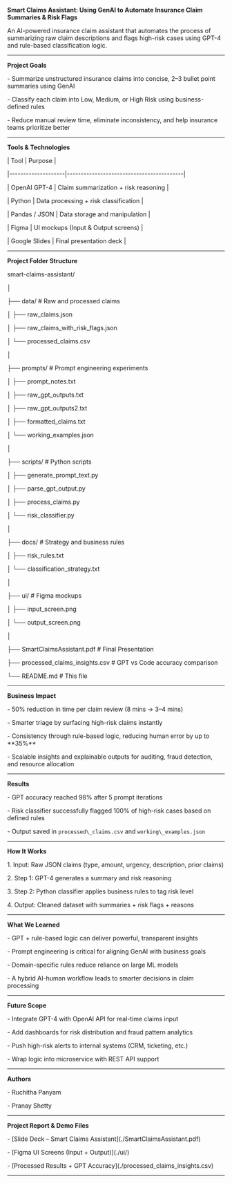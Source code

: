 **Smart Claims Assistant: Using GenAI to Automate Insurance Claim Summaries \& Risk Flags**



An AI-powered insurance claim assistant that automates the process of summarizing raw claim descriptions and flags high-risk cases using GPT-4 and rule-based classification logic.



---



**Project Goals**



\- Summarize unstructured insurance claims into concise, 2–3 bullet point summaries using GenAI

\- Classify each claim into Low, Medium, or High Risk using business-defined rules

\- Reduce manual review time, eliminate inconsistency, and help insurance teams prioritize better



---



**Tools \& Technologies**



| Tool               | Purpose                                  |

|--------------------|------------------------------------------|

| OpenAI GPT-4       | Claim summarization + risk reasoning     |

| Python             | Data processing + risk classification    |

| Pandas / JSON      | Data storage and manipulation            |

| Figma              | UI mockups (Input \& Output screens)      |

| Google Slides      | Final presentation deck                  |



---



**Project Folder Structure**



smart-claims-assistant/

│

├── data/ # Raw and processed claims

│ ├── raw\_claims.json

│ ├── raw\_claims\_with\_risk\_flags.json

│ └── processed\_claims.csv

│

├── prompts/ # Prompt engineering experiments

│ ├── prompt\_notes.txt

│ ├── raw\_gpt\_outputs.txt

│ ├── raw\_gpt\_outputs2.txt

│ ├── formatted\_claims.txt

│ └── working\_examples.json

│

├── scripts/ # Python scripts

│ ├── generate\_prompt\_text.py

│ ├── parse\_gpt\_output.py

│ ├── process\_claims.py

│ └── risk\_classifier.py

│

├── docs/ # Strategy and business rules

│ ├── risk\_rules.txt

│ └── classification\_strategy.txt

│

├── ui/ # Figma mockups

│ ├── input\_screen.png

│ └── output\_screen.png

│

├── SmartClaimsAssistant.pdf # Final Presentation

├── processed\_claims\_insights.csv # GPT vs Code accuracy comparison

└── README.md # This file





---



**Business Impact**



\- 50% reduction in time per claim review (8 mins → 3–4 mins)

\- Smarter triage by surfacing high-risk claims instantly

\- Consistency through rule-based logic, reducing human error by up to \*\*35%\*\*

\- Scalable insights and explainable outputs for auditing, fraud detection, and resource allocation



---



**Results**



\- GPT accuracy reached 98% after 5 prompt iterations

\- Risk classifier successfully flagged 100% of high-risk cases based on defined rules

\- Output saved in `processed\_claims.csv` and `working\_examples.json`



---



**How It Works**



1\. Input: Raw JSON claims (type, amount, urgency, description, prior claims)

2\. Step 1: GPT-4 generates a summary and risk reasoning

3\. Step 2: Python classifier applies business rules to tag risk level

4\. Output: Cleaned dataset with summaries + risk flags + reasons



---



**What We Learned**



\- GPT + rule-based logic can deliver powerful, transparent insights

\- Prompt engineering is critical for aligning GenAI with business goals

\- Domain-specific rules reduce reliance on large ML models

\- A hybrid AI-human workflow leads to smarter decisions in claim processing



---



**Future Scope**



\- Integrate GPT-4 with OpenAI API for real-time claims input

\- Add dashboards for risk distribution and fraud pattern analytics

\- Push high-risk alerts to internal systems (CRM, ticketing, etc.)

\- Wrap logic into microservice with REST API support



---



**Authors**



\- Ruchitha Panyam

\- Pranay Shetty



---



**Project Report \& Demo Files**



\- \[Slide Deck – Smart Claims Assistant](./SmartClaimsAssistant.pdf)

\- \[Figma UI Screens (Input + Output)](./ui/)

\- \[Processed Results + GPT Accuracy](./processed\_claims\_insights.csv)



---





